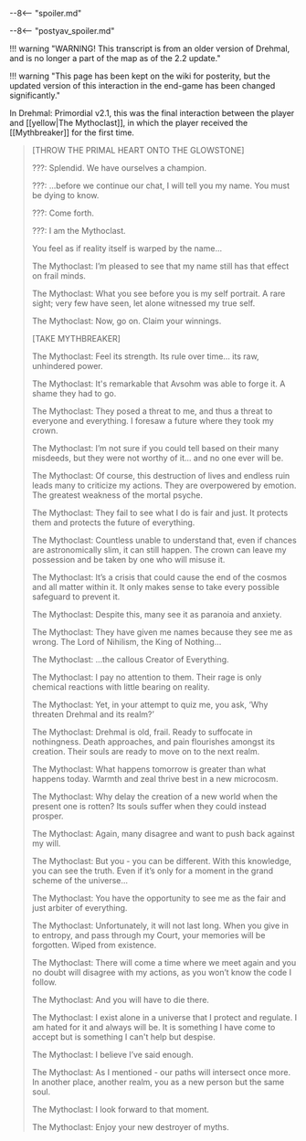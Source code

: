 --8<-- "spoiler.md"

--8<-- "postyav_spoiler.md"

!!! warning "WARNING! This transcript is from an older version of Drehmal, and is no longer a part of the map as of the 2.2 update."

!!! warning "This page has been kept on the wiki for posterity, but the updated version of this interaction in the end-game has been changed significantly."

In Drehmal: Primordial v2.1, this was the final interaction between the player and [[yellow|The Mythoclast]], in which the player received the [[Mythbreaker]] for the first time.

> \[THROW THE PRIMAL HEART ONTO THE GLOWSTONE\]
>
> ???: Splendid. We have ourselves a champion.
>
> ???: ...before we continue our chat, I will tell you my name. You must be dying to know.
>
> ???: Come forth.
>
> ???: I am the Mythoclast.
>
> You feel as if reality itself is warped by the name...
>
> The Mythoclast: I’m pleased to see that my name still has that effect on frail minds.
>
> The Mythoclast: What you see before you is my self portrait. A rare sight; very few have seen, let alone witnessed my true self.
>
> The Mythoclast: Now, go on. Claim your winnings.
>
> \[TAKE MYTHBREAKER\]
>
> The Mythoclast: Feel its strength. Its rule over time… its raw, unhindered power.
>
> The Mythoclast: It's remarkable that Avsohm was able to forge it. A shame they had to go.
>
> The Mythoclast: They posed a threat to me, and thus a threat to everyone and everything. I foresaw a future where they took my crown.
>
> The Mythoclast: I’m not sure if you could tell based on their many misdeeds, but they were not worthy of it… and no one ever will be.
>
> The Mythoclast: Of course, this destruction of lives and endless ruin leads many to criticize my actions. They are overpowered by emotion. The greatest weakness of the mortal psyche.
>
> The Mythoclast: They fail to see what I do is fair and just. It protects them and protects the future of everything.
>
> The Mythoclast: Countless unable to understand that, even if chances are astronomically slim, it can still happen. The crown can leave my possession and be taken by one who will misuse it.
>
> The Mythoclast: It’s a crisis that could cause the end of the cosmos and all matter within it. It only makes sense to take every possible safeguard to prevent it.
>
> The Mythoclast: Despite this, many see it as paranoia and anxiety.
>
> The Mythoclast: They have given me names because they see me as wrong. The Lord of Nihilism, the King of Nothing…
>
> The Mythoclast: ...the callous Creator of Everything.
>
> The Mythoclast: I pay no attention to them. Their rage is only chemical reactions with little bearing on reality.
>
> The Mythoclast: Yet, in your attempt to quiz me, you ask, ‘Why threaten Drehmal and its realm?’
>
> The Mythoclast: Drehmal is old, frail. Ready to suffocate in nothingness. Death approaches, and pain flourishes amongst its creation. Their souls are ready to move on to the next realm.
>
> The Mythoclast: What happens tomorrow is greater than what happens today. Warmth and zeal thrive best in a new microcosm.
>
> The Mythoclast: Why delay the creation of a new world when the present one is rotten? Its souls suffer when they could instead prosper.
>
> The Mythoclast: Again, many disagree and want to push back against my will.
>
> The Mythoclast: But you - you can be different. With this knowledge, you can see the truth. Even if it’s only for a moment in the grand scheme of the universe…
>
> The Mythoclast: You have the opportunity to see me as the fair and just arbiter of everything.
>
> The Mythoclast: Unfortunately, it will not last long. When you give in to entropy, and pass through my Court, your memories will be forgotten. Wiped from existence.
>
> The Mythoclast: There will come a time where we meet again and you no doubt will disagree with my actions, as you won’t know the code I follow.
>
> The Mythoclast: And you will have to die there.
>
> The Mythoclast: I exist alone in a universe that I protect and regulate. I am hated for it and always will be. It is something I have come to accept but is something I can't help but despise.
>
> The Mythoclast: I believe I’ve said enough.
>
> The Mythoclast: As I mentioned - our paths will intersect once more. In another place, another realm, you as a new person but the same soul.
>
> The Mythoclast: I look forward to that moment.
>
> The Mythoclast: Enjoy your new destroyer of myths.
